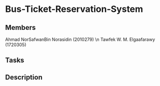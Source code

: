 # Bus-Ticket-Reservation-System

## Members
Ahmad NorSafwanBin Norasidin (2010279) \n 
Tawfek W. M. Elgaafarawy (1720305)

## Tasks

## Description
